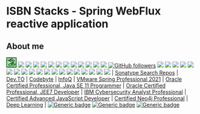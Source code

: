 # ISBN Stacks - Spring WebFlux reactive application

## About me

[![alt text](https://raw.githubusercontent.com/jesperancinha/project-signer/master/project-signer-templates/icons-100/JEOrgLogo-27.png "João Esperancinha Homepage")](http://joaofilipesabinoesperancinha.nl)
[![](https://img.shields.io/badge/youtube-%230077B5.svg?style=for-the-badge&logo=youtube&color=FF0000)](https://www.youtube.com/@joaoesperancinha)
[![](https://img.shields.io/badge/Medium-12100E?style=for-the-badge&logo=medium&logoColor=white)](https://medium.com/@jofisaes)
[![](https://img.shields.io/badge/Buy%20Me%20A%20Coffee-%230077B5.svg?style=for-the-badge&logo=buymeacoffee&color=yellow)](https://www.buymeacoffee.com/jesperancinha)
[![](https://img.shields.io/badge/Twitter-%230077B5.svg?style=for-the-badge&logo=twitter&color=white)](https://twitter.com/joaofse)
[![](https://img.shields.io/badge/Mastodon-%230077B5.svg?style=for-the-badge&logo=mastodon&color=afd7f7)](https://masto.ai/@jesperancinha)
[![](https://img.shields.io/badge/Sessionize-%230077B5.svg?style=for-the-badge&logo=sessionize&color=cffff6)](https://sessionize.com/joao-esperancinha)
[![](https://img.shields.io/badge/Instagram-%230077B5.svg?style=for-the-badge&logo=instagram&color=purple)](https://www.instagram.com/joaofisaes)
[![](https://img.shields.io/badge/Tumblr-%230077B5.svg?style=for-the-badge&logo=tumblr&color=192841)](https://jofisaes.tumblr.com)
[![](https://img.shields.io/badge/Spotify-1ED760?style=for-the-badge&logo=spotify&logoColor=white)](https://open.spotify.com/user/jlnozkcomrxgsaip7yvffpqqm)
[![](https://img.shields.io/badge/linkedin-%230077B5.svg?style=for-the-badge&logo=linkedin)](https://www.linkedin.com/in/joaoesperancinha/)
[![](https://img.shields.io/badge/Xing-%230077B5.svg?style=for-the-badge&logo=xing&color=064e40)](https://www.xing.com/profile/Joao_Esperancinha/cv)
[![](https://img.shields.io/badge/YCombinator-%230077B5.svg?style=for-the-badge&logo=ycombinator&color=d0d9cd)](https://news.ycombinator.com/user?id=jesperancinha)
[![GitHub followers](https://img.shields.io/github/followers/jesperancinha.svg?label=Jesperancinha&style=social "GitHub")](https://github.com/jesperancinha)
[![](https://img.shields.io/badge/bitbucket-%230077B5.svg?style=for-the-badge&logo=bitbucket&color=blue)](https://bitbucket.org/jesperancinha)
[![](https://img.shields.io/badge/gitlab-%230077B5.svg?style=for-the-badge&logo=gitlab&color=orange)](https://gitlab.com/jesperancinha)
[![](https://img.shields.io/badge/Stack%20Overflow-%230077B5.svg?style=for-the-badge&logo=stackoverflow&color=5A5A5A)](https://stackoverflow.com/users/3702839/joao-esperancinha)
[![](https://img.shields.io/badge/Credly-%230077B5.svg?style=for-the-badge&logo=credly&color=4d2a00)](https://www.credly.com/users/joao-esperancinha)
[![](https://img.shields.io/badge/Coursera-%230077B5.svg?style=for-the-badge&logo=coursera&color=000080)](https://www.coursera.org/user/da3ff90299fa9297e283ee8e65364ffb)
[![](https://img.shields.io/badge/Docker-%230077B5.svg?style=for-the-badge&logo=docker&color=cyan)](https://hub.docker.com/u/jesperancinha)
[![](https://img.shields.io/badge/Reddit-%230077B5.svg?style=for-the-badge&logo=reddit&color=black)](https://www.reddit.com/user/jesperancinha/)
[![](https://img.shields.io/badge/Hackernoon-%230077B5.svg?style=for-the-badge&logo=hackernoon&color=0a5d00)](https://hackernoon.com/@jesperancinha)
[![](https://img.shields.io/badge/Code%20Project-%230077B5.svg?style=for-the-badge&logo=codeproject&color=063b00)](https://www.codeproject.com/Members/jesperancinha)
[![](https://img.shields.io/badge/Free%20Code%20Camp-%230077B5.svg?style=for-the-badge&logo=freecodecamp&color=0a5d00)](https://www.freecodecamp.org/jofisaes)
[![](https://img.shields.io/badge/Hackerrank-%230077B5.svg?style=for-the-badge&logo=hackerrank&color=1e2f97)](https://www.hackerrank.com/jofisaes)
[![](https://img.shields.io/badge/LeetCode-%230077B5.svg?style=for-the-badge&logo=leetcode&color=002647)](https://leetcode.com/jofisaes)
[![](https://img.shields.io/badge/Codewars-%230077B5.svg?style=for-the-badge&logo=codewars&color=722F37)](https://www.codewars.com/users/jesperancinha)
[![](https://img.shields.io/badge/CodePen-%230077B5.svg?style=for-the-badge&logo=codepen&color=black)](https://codepen.io/jesperancinha)
[![](https://img.shields.io/badge/HackerEarth-%230077B5.svg?style=for-the-badge&logo=hackerearth&color=00035b)](https://www.hackerearth.com/@jofisaes)
[![](https://img.shields.io/badge/Khan%20Academy-%230077B5.svg?style=for-the-badge&logo=khanacademy&color=00035b)](https://www.khanacademy.org/profile/jofisaes)
[![](https://img.shields.io/badge/Pinterest-%230077B5.svg?style=for-the-badge&logo=pinterest&color=FF0000)](https://nl.pinterest.com/jesperancinha)
[![](https://img.shields.io/badge/Quora-%230077B5.svg?style=for-the-badge&logo=quora&color=FF0000)](https://nl.quora.com/profile/Jo%C3%A3o-Esperancinha)
[![](https://img.shields.io/badge/Google%20Play-%230077B5.svg?style=for-the-badge&logo=googleplay&color=purple)](https://play.google.com/store/apps/developer?id=Joao+Filipe+Sabino+Esperancinha)
| [Sonatype Search Repos](https://search.maven.org/search?q=org.jesperancinha)
| [Dev.TO](https://dev.to/jofisaes)
| [Codebyte](https://coderbyte.com/profile/jesperancinha)
| [InfoQ](https://www.infoq.com/profile/Joao-Esperancinha.2/)
| [VMware Spring Professional 2021](https://www.credly.com/badges/762fa7a4-9cf4-417d-bd29-7e072d74cdb7)
| [Oracle Certified Professional, Java SE 11 Programmer](https://www.credly.com/badges/87609d8e-27c5-45c9-9e42-60a5e9283280)
| [Oracle Certified Professional, JEE7 Developer](https://www.credly.com/badges/27a14e06-f591-4105-91ca-8c3215ef39a2)
| [IBM Cybersecurity Analyst Professional](https://www.credly.com/badges/ad1f4abe-3dfa-4a8c-b3c7-bae4669ad8ce)
| [Certified Advanced JavaScript Developer](https://cancanit.com/certified/1462/)
| [Certified Neo4j Professional](https://graphacademy.neo4j.com/certificates/c279afd7c3988bd727f8b3acb44b87f7504f940aac952495ff827dbfcac024fb.pdf)
| [Deep Learning](https://www.credly.com/badges/8d27e38c-869d-4815-8df3-13762c642d64)
| [![Generic badge](https://img.shields.io/static/v1.svg?label=GitHub&message=JEsperancinhaOrg&color=yellow&style=for-the-badge "jesperancinha.org dependencies")](https://github.com/JEsperancinhaOrg)
[![Generic badge](https://img.shields.io/static/v1.svg?label=All%20Badges&message=Badges&color=red&style=for-the-badge "All badges")](https://joaofilipesabinoesperancinha.nl/badges)
[![Generic badge](https://img.shields.io/static/v1.svg?label=Status&message=Project%20Status&color=red&style=for-the-badge "Project statuses")](https://github.com/jesperancinha/project-signer/blob/master/project-signer-quality/Build.md)
